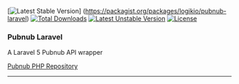 [![Latest Stable Version](https://poser.pugx.org/logikio/pubnub-laravel/v/stable)]
(https://packagist.org/packages/logikio/pubnub-laravel) 
[![Total Downloads](https://poser.pugx.org/logikio/pubnub-laravel/downloads)](https://packagist.org/packages/logikio/pubnub-laravel) 
[![Latest Unstable Version](https://poser.pugx.org/logikio/pubnub-laravel/v/unstable)](https://packagist.org/packages/logikio/pubnub-laravel) 
[![License](https://poser.pugx.org/logikio/pubnub-laravel/license)](https://packagist.org/packages/logikio/pubnub-laravel)

### Pubnub Laravel
A Laravel 5 Pubnub API wrapper

[Pubnub PHP Repository](https://github.com/pubnub/php)

***